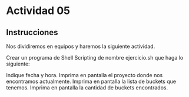 # Actividad 05

## Instrucciones

Nos dividiremos en equipos y haremos la siguiente actividad. 

Crear un programa de Shell Scripting de nombre ejercicio.sh que haga lo siguiente: 

Indique fecha y hora. 
Imprima en pantalla el proyecto donde nos encontramos actualmente. 
Imprima en pantalla la lista de buckets que tenemos. 
Imprima en pantalla la cantidad de buckets encontrados.